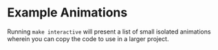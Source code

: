 # Example Animations

Running `make interactive` will present a list of small isolated animations wherein you can copy 
the code to use in a larger project.